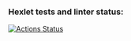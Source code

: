 ### Hexlet tests and linter status:
[![Actions Status](https://github.com/konata7/qa-auto-engineer-javascript-project-87/actions/workflows/hexlet-check.yml/badge.svg)](https://github.com/konata7/qa-auto-engineer-javascript-project-87/actions)